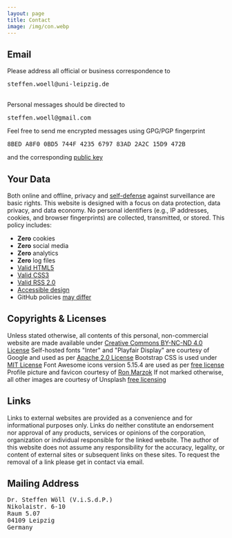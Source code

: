 ```yaml
---
layout: page
title: Contact
image: /img/con.webp
---
```


<h2>Email</h2>
<div class="box-success">
Please address all official or business correspondence to <pre><i class="far fa-envelope"></i>steffen.woell@uni-leipzig.de</pre><br>Personal messages should be directed to <pre><i class="far fa-envelope"></i>steffen.woell@gmail.com</pre>
</div>

<div class="box-note cboxa">
Feel free to send me encrypted messages using GPG/PGP fingerprint <pre><i class="fas fa-fingerprint"></i>8BED A8F0 0BD5 744F 4235 6797 83AD 2A2C 15D9 472B</pre>and the corresponding <a class="pre-inline" href="/doc/keys/sw_pgp_public_key.asc" target="_blank">public key</a>
</div>

<h2>Your Data</h2>
<div class="box-success cboxa">
Both online and offline, privacy and <a href="https://ssd.eff.org/" target="_blank">self-defense<i class="fas fa-external-link-alt"></i></a> against surveillance are basic rights. This website is designed with a focus on data protection, data privacy, and data economy. No personal identifiers (e.g., IP addresses, cookies, and browser fingerprints) are collected, transmitted, or stored. This policy includes:
  <ul class="fa-ul">
    <li><span class="fa-li"><i class="fas fa-cookie-bite"></i></span><b>Zero</b> cookies</li>
    <li><span class="fa-li"><i class="fas fa-thumbs-down"></i></span><b>Zero</b> social media</li>
    <li><span class="fa-li"><i class="fas fa-ghost"></i></span><b>Zero</b> analytics</li>
    <li><span class="fa-li"><i class="fas fa-dumpster-fire"></i></span><b>Zero</b> log files</li>
    <li><span class="fa-li"><i class="fab fa-html5"></i></span><a href="https://validator.w3.org/nu/?doc=https%3A%2F%2Fsteffenwoell.github.io%2F" target="_blank">Valid <span class="pre-inline">HTML5</span><i class="fas fa-external-link-alt"></i></a></li>
    <li><span class="fa-li"><i class="fab fa-css3-alt"></i></span><a href="https://jigsaw.w3.org/css-validator/validator?uri=https%3A%2F%2Fsteffenwoell.github.io" target="_blank">Valid <span class="pre-inline">CSS3</span><i class="fas fa-external-link-alt"></i></a></li>
    <li><span class="fa-li"><i class="fas fa-rss"></i></span><a href="https://validator.w3.org/feed/check.cgi?url=https%3A%2F%2Fsteffenwoell.github.io%2Ffeed.xml" target="_blank">Valid <span class="pre-inline">RSS 2.0</span><i class="fas fa-external-link-alt"></i></a></li>
    <li><span class="fa-li"><i class="fas fa-universal-access"></i></span><a href="https://wave.webaim.org/report#/https://steffenwoell.github.io/" target="_blank">Accessible design<i class="fas fa-external-link-alt"></i></a></li>
    <li><span class="fa-li"><i class="fab fa-github-alt"></i></span>GitHub policies <a href="https://docs.github.com/en/site-policy/privacy-policies/github-privacy-statement" target="_blank">may differ<i class="fas fa-external-link-alt"></i></a></li>
  </ul>
</div>

<h2>Copyrights & Licenses</h2>
<div class="box-note cboxa">
Unless stated otherwise, all contents of this personal, non-commercial website are made available under <a class="pre-inline" rel="license" href="/doc/legal/CC-LICENSE.txt">Creative Commons BY-NC-ND 4.0 License<i class="far fa-file"></i></a> Self-hosted fonts "Inter" and "Playfair Display" are courtesy of Google and used as per <a class="pre-inline" rel="license" href="/doc/legal/APACHE-LICENSE.txt">Apache 2.0 License<i class="far fa-file"></i></a> Bootstrap CSS is used under <a class="pre-inline" rel="license" href="/doc/legal/MIT-LICENSE.txt">MIT License<i class="far fa-file"></i></a> Font Awesome icons version 5.15.4 are used as per <a href="https://fontawesome.com/license/free" target="_blank">free license<i class="fas fa-external-link-alt"></i></a> Profile picture and favicon courtesy of <a href="https://www.ronmarzok.de/ueber" target="_blank">Ron Marzok<i class="fas fa-external-link-alt"></i></a> If not marked otherwise, all other images are courtesy of Unsplash <a rel="license" href="https://unsplash.com/license" target="_blank">free licensing<i class="fas fa-external-link-alt"></i></a>
</div>

<h2>Links</h2>
<div class="box-note cboxa">
Links to external websites are provided as a convenience and for informational purposes only. Links do neither constitute an endorsement nor approval of any products, services or opinions of the corporation, organization or individual responsible for the linked website. The author of this website does not assume any responsibility for the accuracy, legality, or content of external sites or subsequent links on these sites. To request the removal of a link please get in contact via email.
</div>

<h2>Mailing Address</h2>
<div class="box-note cboxb">
<pre>
Dr. Steffen Wöll (V.i.S.d.P.)
Nikolaistr. 6-10
Raum 5.07
04109 Leipzig
Germany
</pre>
</div>